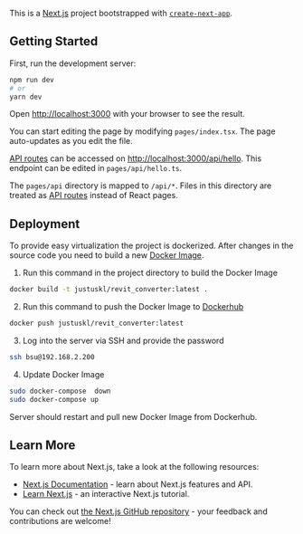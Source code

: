 This is a [Next.js](https://nextjs.org/) project bootstrapped with [`create-next-app`](https://github.com/vercel/next.js/tree/canary/packages/create-next-app).

## Getting Started

First, run the development server:

```bash
npm run dev
# or
yarn dev
```

Open [http://localhost:3000](http://localhost:3000) with your browser to see the result.

You can start editing the page by modifying `pages/index.tsx`. The page auto-updates as you edit the file.

[API routes](https://nextjs.org/docs/api-routes/introduction) can be accessed on [http://localhost:3000/api/hello](http://localhost:3000/api/hello). This endpoint can be edited in `pages/api/hello.ts`.

The `pages/api` directory is mapped to `/api/*`. Files in this directory are treated as [API routes](https://nextjs.org/docs/api-routes/introduction) instead of React pages.

## Deployment

To provide easy virtualization the project is dockerized. After changes in the source code you need to build a new [Docker Image](https://docs.docker.com/engine/reference/commandline/build/).

1. Run this command in the project directory to build the Docker Image

```bash
docker build -t justuskl/revit_converter:latest .
```

2. Run this command to push the Docker Image to [Dockerhub](https://hub.docker.com/r/justuskl/revit_converter)

```bash
docker push justuskl/revit_converter:latest
```

3. Log into the server via SSH and provide the password

```bash
ssh bsu@192.168.2.200
```

4. Update Docker Image

```bash
sudo docker-compose  down
sudo docker-compose up
```

Server should restart and pull new Docker Image from Dockerhub.

## Learn More

To learn more about Next.js, take a look at the following resources:

- [Next.js Documentation](https://nextjs.org/docs) - learn about Next.js features and API.
- [Learn Next.js](https://nextjs.org/learn) - an interactive Next.js tutorial.

You can check out [the Next.js GitHub repository](https://github.com/vercel/next.js/) - your feedback and contributions are welcome!
